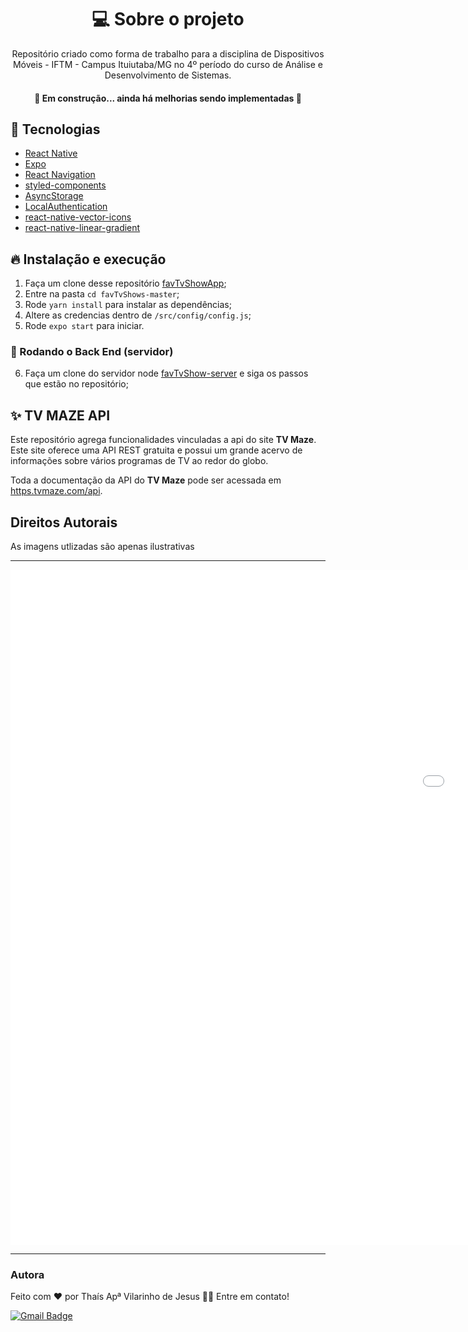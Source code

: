 <h1 align='center'>💻 Sobre o projeto</h1>
<p align='center'>Repositório criado como forma de trabalho para a disciplina de Dispositivos Móveis - IFTM - Campus Ituiutaba/MG no 4º período do curso de Análise e Desenvolvimento de Sistemas.</p>

<h4 align="center"> 
	🚧  Em construção... ainda há melhorias sendo implementadas 🚧
	
</h4>

## 🚀 Tecnologias

-  [React Native](https://reactnative.dev/)
-  [Expo](https://expo.io/)
-  [React Navigation](https://reactnavigation.org/)
-  [styled-components](https://www.styled-components.com/)
-  [AsyncStorage](https://github.com/react-native-async-storage/async-storage)
-  [LocalAuthentication](https://docs.expo.io/versions/latest/sdk/local-authentication/)
-  [react-native-vector-icons](https://github.com/oblador/react-native-vector-icons)
-  [react-native-linear-gradient](https://github.com/react-native-community/react-native-linear-gradient)


## 🔥 Instalação e execução 

1. Faça um clone desse repositório [favTvShowApp](https://github.com/thaisvilarinho/favTvShowApp.git);
2. Entre na pasta `cd favTvShows-master`;
3. Rode `yarn install` para instalar as dependências;
4. Altere as credencias dentro de `/src/config/config.js`;
5. Rode `expo start` para iniciar.

### 🎲 Rodando o Back End (servidor)
6. Faça um clone do servidor node [favTvShow-server](https://github.com/thaisvilarinho/favTvShow-server.git) e siga os passos que estão no repositório;

## ✨ TV MAZE API
 Este repositório agrega funcionalidades vinculadas a api do site  <b>TV Maze</b>. Este site oferece uma API REST gratuita e possui um grande acervo de informações sobre vários programas de TV ao redor do globo.

 
Toda a documentação da API do <b>TV Maze</b> pode ser acessada em [https.tvmaze.com/api](https://www.tvmaze.com/api). 

## Direitos Autorais

As imagens utlizadas são apenas ilustrativas 

---
<iframe src="//gifs.com/embed/appreactnative-P7O9vz" frameborder="0" scrolling="no" width="1920px" height="1080px" style="-webkit-backface-visibility: hidden;-webkit-transform: scale(1);"></iframe>



---
### Autora


Feito com ❤️ por Thaís Apª Vilarinho de Jesus  👋🏽 Entre em contato!

[![Gmail Badge](https://img.shields.io/badge/-thaisapvil@gmail.com-c14438?style=flat-square&logo=Gmail&logoColor=white&link=mailto:thaisapvil@gmail.com)](mailto:thaisapvil@gmail.com)
